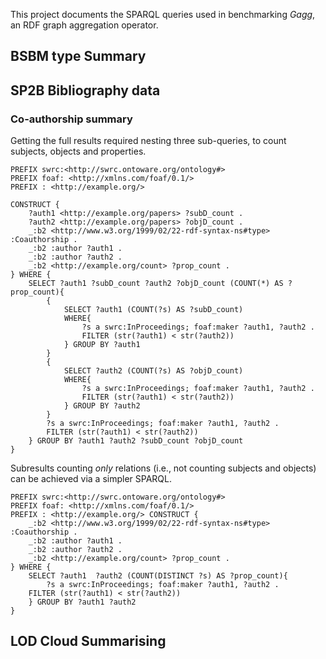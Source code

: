 This project documents the SPARQL queries used in benchmarking _Gagg_, an RDF graph aggregation operator.

## BSBM type Summary

## SP2B Bibliography data

### Co-authorship summary
Getting the full results required nesting three sub-queries, to count subjects, objects and properties.

```
PREFIX swrc:<http://swrc.ontoware.org/ontology#> 
PREFIX foaf: <http://xmlns.com/foaf/0.1/> 
PREFIX : <http://example.org/> 

CONSTRUCT { 
    ?auth1 <http://example.org/papers> ?subD_count .
    ?auth2 <http://example.org/papers> ?objD_count .
    _:b2 <http://www.w3.org/1999/02/22-rdf-syntax-ns#type> :Coauthorship .
    _:b2 :author ?auth1 .
    _:b2 :author ?auth2 .
    _:b2 <http://example.org/count> ?prop_count .
} WHERE {
    SELECT ?auth1 ?subD_count ?auth2 ?objD_count (COUNT(*) AS ?prop_count){
        {
            SELECT ?auth1 (COUNT(?s) AS ?subD_count)
            WHERE{
                ?s a swrc:InProceedings; foaf:maker ?auth1, ?auth2 .
                FILTER (str(?auth1) < str(?auth2))
            } GROUP BY ?auth1
        }
        {
            SELECT ?auth2 (COUNT(?s) AS ?objD_count)
            WHERE{
                ?s a swrc:InProceedings; foaf:maker ?auth1, ?auth2 .
                FILTER (str(?auth1) < str(?auth2))
            } GROUP BY ?auth2
        }
        ?s a swrc:InProceedings; foaf:maker ?auth1, ?auth2 . 
        FILTER (str(?auth1) < str(?auth2))
    } GROUP BY ?auth1 ?auth2 ?subD_count ?objD_count
}
```
Subresults counting *only* relations (i.e., not counting subjects and objects) can be achieved via a simpler SPARQL.

```
PREFIX swrc:<http://swrc.ontoware.org/ontology#>
PREFIX foaf: <http://xmlns.com/foaf/0.1/> 
PREFIX : <http://example.org/> CONSTRUCT {
    _:b2 <http://www.w3.org/1999/02/22-rdf-syntax-ns#type> :Coauthorship .
    _:b2 :author ?auth1 .
    _:b2 :author ?auth2 .
    _:b2 <http://example.org/count> ?prop_count .
} WHERE {
    SELECT ?auth1  ?auth2 (COUNT(DISTINCT ?s) AS ?prop_count){
        ?s a swrc:InProceedings; foaf:maker ?auth1, ?auth2 . 
	FILTER (str(?auth1) < str(?auth2)) 
    } GROUP BY ?auth1 ?auth2 
}
```
## LOD Cloud Summarising

